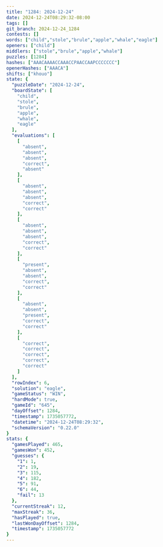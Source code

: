 ```yaml
---
title: "1284: 2024-12-24"
date: 2024-12-24T08:29:32-08:00
tags: []
git_branch: 2024-12-24_1284
contests: []
words: ["child","stole","brule","apple","whale","eagle"]
openers: ["child"]
middlers: ["stole","brule","apple","whale"]
puzzles: [1284]
hashes: ["AAACAAAACCAAACCPAACCAAPCCCCCCC"]
openerHashes: ["AAACA"]
shifts: ["khouo"]
state: {
  "puzzleDate": "2024-12-24",
  "boardState": [
    "child",
    "stole",
    "brule",
    "apple",
    "whale",
    "eagle"
  ],
  "evaluations": [
    [
      "absent",
      "absent",
      "absent",
      "correct",
      "absent"
    ],
    [
      "absent",
      "absent",
      "absent",
      "correct",
      "correct"
    ],
    [
      "absent",
      "absent",
      "absent",
      "correct",
      "correct"
    ],
    [
      "present",
      "absent",
      "absent",
      "correct",
      "correct"
    ],
    [
      "absent",
      "absent",
      "present",
      "correct",
      "correct"
    ],
    [
      "correct",
      "correct",
      "correct",
      "correct",
      "correct"
    ]
  ],
  "rowIndex": 6,
  "solution": "eagle",
  "gameStatus": "WIN",
  "hardMode": true,
  "gameId": "645",
  "dayOffset": 1284,
  "timestamp": 1735057772,
  "datetime": "2024-12-24T08:29:32",
  "schemaVersion": "0.22.0"
}
stats: {
  "gamesPlayed": 465,
  "gamesWon": 452,
  "guesses": {
    "1": 1,
    "2": 19,
    "3": 115,
    "4": 182,
    "5": 91,
    "6": 44,
    "fail": 13
  },
  "currentStreak": 12,
  "maxStreak": 36,
  "hasPlayed": true,
  "lastWonDayOffset": 1284,
  "timestamp": 1735057772
}
---
```

<!-- more -->
